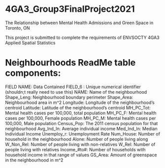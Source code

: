 # 4GA3_Group3FinalProject2021
The Relationship between Mental Health Admissions and Green Space in Toronto, ON

This project is submitted to complete the requirements of ENVSOCTY 4GA3 Applied Spatial Statistics

Neighbourhoods ReadMe table components:
==============================================
FIELD NAME: Data Contained
FIELD_6 : Unique numerical identifier (shouldn;t really need to use this)
NAME: Name of the neighbourhood
Shape_Leng: Neighbourhood boundary perimeter
Shape_Area: Neighbourhood area in m^2
Longitude: Longitude of the neighbourhood’s centroid
Latitude: Latitude of the neighbourhood’s centroid
MH_PC_Tot: Mental health cases per 100,000, total population
MH_PC_F: Mental health cases per 100,000, Female population
MH_PC_M: Mental health cases per 100,000, Male population
Census_Pop: The 2011 census population for that neighbourhood
Avg_Ind_In: Average individual income 
Med_Ind_In: Median Individual Income
Unemploy_r: Unemployment Rate
Num_House: Number of household in the neighbourhood
Alone: Number of people living along
W_Non_Rel: Number of people living with non-relatives
W_Rel: Number of people living with relatives
Income_#to#: Number of households with household income in that range of values
GS_Area: Amount of greenspace in the neighbourhood in m^2

